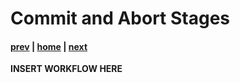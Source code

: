 # Commit and Abort Stages

#### [prev](./prepare.md) | [home](./readme.md)  | [next](./premigration.md)

**INSERT WORKFLOW HERE**